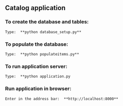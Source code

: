 ## Catalog application

### To create the database and tables:
	Type:  **python database_setup.py**

### To populate the database:
	Type:  **python populateitems.py**

### To run application server:
	Type:  **python application.py

### Run application in browser:   
    Enter in the address bar:  **http://localhost:8000**


